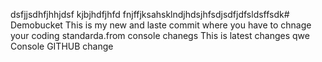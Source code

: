 




dsfjjsdhfjhhjdsf
kjbjhdfjhfd
fnjffjksahsklndjhdsjhfsdjsdfjdfsldsffsdk# Demobucket
This is my new and laste commit 
where you have to chnage your coding standarda.from console chanegs
This is latest changes
qwe
Console GITHUB change

